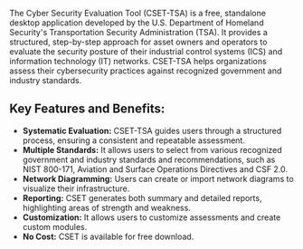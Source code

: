 The Cyber Security Evaluation Tool (CSET-TSA) is a free, standalone desktop application developed by the U.S. Department of Homeland Security's Transportation Security Administration (TSA). It provides a structured, step-by-step approach for asset owners and operators to evaluate the security posture of their industrial control systems (ICS) and information technology (IT) networks. CSET-TSA helps organizations assess their cybersecurity practices against recognized government and industry standards.

## Key Features and Benefits:

- **Systematic Evaluation:** CSET-TSA guides users through a structured process, ensuring a consistent and repeatable assessment.
- **Multiple Standards:** It allows users to select from various recognized government and industry standards and recommendations, such as NIST 800-171, Aviation and Surface Operations Directives and CSF 2.0.
- **Network Diagramming:** Users can create or import network diagrams to visualize their infrastructure.
- **Reporting:** CSET generates both summary and detailed reports, highlighting areas of strength and weakness.
- **Customization:** It allows users to customize assessments and create custom modules.
- **No Cost:** CSET is available for free download.

